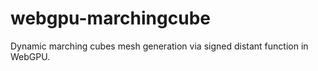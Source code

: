 # webgpu-marchingcube
Dynamic marching cubes mesh generation via signed distant function in WebGPU.
